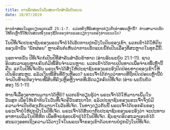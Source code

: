 ```yaml
---
title: ການພັກຜ່ອນໃນວັນສະບາໂຕສຳລັບດິນແດນ
date: 18/07/2019
---
```


`ອ່ານຄຳສອນໃນລະບຽບພວກເລວີ 25:1-7. ແມ່ນຫຍັງທີ່ພິເສດຫຼາຍກ່ຽວກັບຄຳສອນເຫຼົ່ານີ້? ທ່ານສາມາດເຮັດໃຫ້ກົດເຫຼົ່ານີ້ໃຫ້ເປັນສ່ວນໜຶ່ງຂອງຊີວິດຂອງທ່ານແລະວຽກງານຂອງທ່ານແນວໃດ?`

ໃນປີທີ່ເຈັດປະຊາຊົນຂອງພຣະເຈົ້າບໍ່ໄດ້ເຮັດການປູກຝັງໃນດິນຂອງເຂົາ. ພວກເຂົາໄດ້ໃຫ້ດິນຂອງເຂົານັ້ນ “ພັກຜ່ອນ” ຫຼາຍຄົນກໍເຫັນວ່າການເຮັດແບບນີ້ກໍເປັນເລື່ອງທີ່ສະຫຼາດໃນທຸກມື້ນີ້.

ນອກຈາກນັ້ນ ປີທີ່ເຈັດກໍເປັນປີທີ່ສຳຄັນສຳລັບຂ້າທາດ (ອ່ານອົບພະຍົບ 21:1-11). ຊາວອິດສະລາເອນຫຼາຍຄົນກໍມີໜີ້ສິນຈຳນວນຫຼາຍ. ພວກເຂົາໄດ້ກາຍເປັນທາດເພື່ອຈ່າຍໜີ້ເຫຼົ່ານີ້ຄືນ. ແຕ່ໃນປີທີ່ເຈັດນັ້ນ ພຣະເຈົ້າໄດ້ສັ່ງໃຫ້ປະຊາຊົນຂອງພຣະອົງປົດປ່ອຍທາດຂອງເຂົາໃຫ້ເປັນອິດສະຫຼະ. ແລ້ວເງິນໜີ້ສິນທີ່ຍັງເຫຼືອເດ? ພຣະເຈົ້າໄດ້ກ່າວວ່າທາດທີ່ຖືກປົດປ່ອຍເຫຼົ່ານີ້ບໍ່ຈຳເປັນທີ່ຈະຕ້ອງຈ່າຍໜີ້ສິນທີ່ຄົງເຫຼືອຫຼັງຈາກທີ່ເຮັດວຽກຄົບປີທີ່ເຈັດ (ອ່ານ ພະບັນຍັດສອງ 15:1-11)

ທ່ານຈື່ເລື່ອງອາຫານມານາໄດ້ຫຼືບໍ່? ພວກເຮົາຮຽນຮູ້ວ່າ ພຣະເຈົ້າໄດ້ໃຫ້ມານາເພີ່ມໃນວັນສຸກ ເພື່ອໃຫ້ເຂົາກິນໃນວັນທີ່ເຈັດຄືວັນສະບາໂຕ. ແລ້ວປະຊາຊົນຂອງພຣະເຈົ້າຈຶ່ງບໍ່ມີຄວາມຈຳເປັນຕ້ອງເກັບມານາໃນວັນທີເຈັດ. ໃນທາງດຽວກັນນີ້ ພຣະເຈົ້າໄດ້ບອກຄົນຂອງພຣະເຈົ້າບໍ່ໃຫ້ປູກຝັງໃນປີທີ່ເຈັດ. ພຣະເຈົ້າໄດ້ສັນຍາກັບປະຊາຊົນຂອງພຣະອົງວ່າ ຈະປະທານອາຫານເພີ່ມໃນປີທີ່ຫົກ ເພື່ອທີ່ຈະຊ່ອຍເຂົາຢູ່ໄດ້ໃນປີທີ່ເຈັດ. ຊົນຊາດອິດສະລາເອນກໍໄດ້ສະແດງອອກເຖິງຄວາມໄວ້ວາງໃຈໃນພຣະເຈົ້າຂອງເຂົາດ້ວຍການບໍ່ປູກຝັງໃນປີທີ່ເຈັດ.
